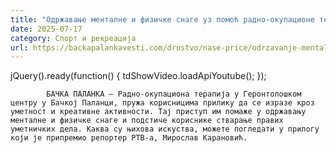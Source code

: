 ```yaml
---
title: "Одржавање менталне и физичке снаге уз помоћ радно-окупационе терапије (ВИДЕО)"
date: 2025-07-17
category: Спорт и рекреација
url: https://backapalankavesti.com/drustvo/nase-price/odrzavanje-mentalne-i-fizicke-snage-uz-pomoc-radno-okupacione-terapije-video/
---
```


jQuery().ready(function() {
                            tdShowVideo.loadApiYoutube(); 
                        });
                        
                    
            БАЧКА ПАЛАНКА – Радно-окупациона терапија у Геронтолошком центру у Бачкој Паланци, пружа корисницима прилику да се изразе кроз уметност и креативне активности. Тај приступ им помаже у одржавању менталне и физичке снаге и подстиче кориснике стварање правих уметничких дела. Каква су њихова искуства, можете погледати у прилогу који је припремио репортер РТВ-а, Мирослав Карановић.
